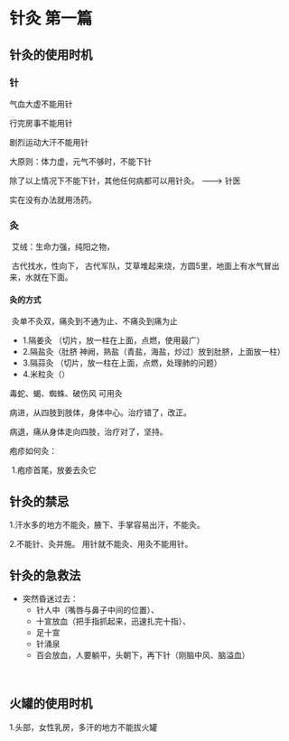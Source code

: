 # 针灸 第一篇

## 针灸的使用时机

### 针

气血大虚不能用针

行完房事不能用针

剧烈运动大汗不能用针

大原则：体力虚，元气不够时，不能下针

除了以上情况下不能下针，其他任何病都可以用针灸。 ---> 针医



实在没有办法就用汤药。

### 灸

​	艾绒：生命力强，纯阳之物，

​				古代找水，性向下， 古代军队，艾草堆起来烧，方圆5里，地面上有水气冒出来，水就在下面。

#### 灸的方式

​	灸单不灸双，痛灸到不通为止、不痛灸到痛为止

- 1.隔姜灸 （切片，放一柱在上面，点燃，使用最广）
- 2.隔盐灸（肚脐 神阙，熟盐（青盐，海盐，炒过）放到肚脐，上面放一柱）
- 3.隔蒜灸 （切片，放一柱在上面，点燃，处理肺的问题）
- 4.米粒灸（）

毒蛇、蝎、蜘蛛、破伤风 可用灸

病进，从四肢到肢体，身体中心。治疗错了，改正。

病退，痛从身体走向四肢，治疗对了，坚持。

疱疹如何灸：

​	1.疱疹首尾，放姜去灸它

## 针灸的禁忌

1.汗水多的地方不能灸，腋下、手掌容易出汗，不能灸。

2.不能针、灸并施。 用针就不能灸、用灸不能用针。



## 针灸的急救法

- 突然昏迷过去：
  - 针人中（嘴唇与鼻子中间的位置）、
  - 十宣放血（把手指抓起来，迅速扎完十指）、
  - 足十宣
  - 针涌泉
  - 百会放血，人要躺平，头朝下，再下针（刚脑中风、脑溢血）

​	

## 火罐的使用时机

1.头部，女性乳房，多汗的地方不能拔火罐